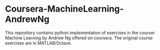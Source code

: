 # Coursera-MachineLearning-AndrewNg
This repository contains python implementation of exercises in the courser Machine Learning by Andrew Ng offered on coursera. The original course exercises are in MATLAB/Octave.
